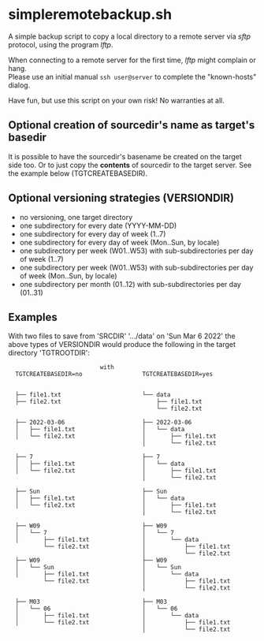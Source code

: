 # simpleremotebackup.sh

A simple backup script to copy a local directory to a remote server
via *sftp* protocol, using the program *lftp*.

When connecting to a remote server for the first time, *lftp* might complain or hang.  
Please use an initial manual `ssh user@server` to complete the "known-hosts" dialog.

Have fun, but use this script on your own risk! No warranties at all.

## Optional creation of sourcedir's name as target's basedir

It is possible to have the sourcedir's basename be created on the target side too.
Or to just copy the **contents** of sourcedir to the target server.
See the example below (TGTCREATEBASEDIR).

## Optional versioning strategies (VERSIONDIR)

* no versioning, one target directory
* one subdirectory for every date (YYYY-MM-DD)
* one subdirectory for every day of week (1..7)
* one subdirectory for every day of week (Mon..Sun, by locale)
* one subdirectory per week (W01..W53) with sub-subdirectories per day of week (1..7)
* one subdirectory per week (W01..W53) with sub-subdirectories per day of week (Mon..Sun, by locale)
* one subdirectory per month (01..12) with sub-subdirectories per day (01..31)

## Examples

With two files to save from 'SRCDIR' '.../data'
on 'Sun Mar 6 2022' the above types of VERSIONDIR
would produce the following in the target directory 'TGTROOTDIR':

```
                          with
  TGTCREATEBASEDIR=no                 TGTCREATEBASEDIR=yes


  ├── file1.txt                       └── data
  ├── file2.txt                           ├── file1.txt
                                          └── file2.txt

  ├── 2022-03-06                      ├── 2022-03-06
  │   ├── file1.txt                   │   └── data
  │   └── file2.txt                   │       ├── file1.txt
                                      │       └── file2.txt

  ├── 7                               ├── 7
  │   ├── file1.txt                   │   └── data
  │   └── file2.txt                   │       ├── file1.txt
                                      │       └── file2.txt

  ├── Sun                             ├── Sun
  │   ├── file1.txt                   │   └── data
  │   └── file2.txt                   │       ├── file1.txt
                                      │       └── file2.txt

  ├── W09                             ├── W09
  │   └── 7                           │   └── 7
  │       ├── file1.txt               │       └── data
          └── file2.txt               │           ├── file1.txt
                                      │           └── file2.txt
  ├── W09                             ├── W09
  │   └── Sun                         │   └── Sun
  │       ├── file1.txt               │       └── data
          └── file2.txt               │           ├── file1.txt
                                      │           └── file2.txt

  ├── M03                             ├── M03
  │   └── 06                          │   └── 06
  │       ├── file1.txt               │       └── data
  │       └── file2.txt               │           ├── file1.txt
                                      │           └── file2.txt
```

